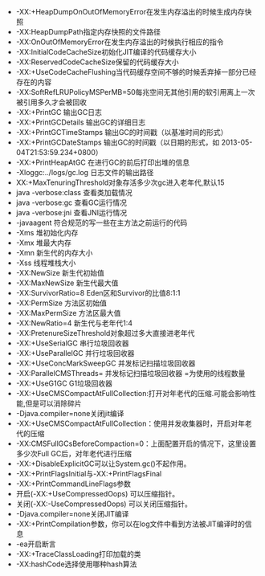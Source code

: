 + -XX:+HeapDumpOnOutOfMemoryError在发生内存溢出的时候生成内存快照
+ -XX:HeapDumpPath指定内存快照的文件路径
+ -XX:OnOutOfMemoryError在发生内存溢出的时候执行相应的指令
+ -XX:InitialCodeCacheSize初始化JIT编译的代码缓存大小
+ -XX:ReservedCodeCacheSize保留的代码缓存大小
+ -XX:+UseCodeCacheFlushing当代码缓存空间不够的时候丢弃掉一部分已经存在的内容
+ -XX:SoftRefLRUPolicyMSPerMB=50每兆空间无其他引用的软引用离上一次被引用多久才会被回收
+ -XX:+PrintGC 输出GC日志
+ -XX:+PrintGCDetails 输出GC的详细日志
+ -XX:+PrintGCTimeStamps 输出GC的时间戳（以基准时间的形式）
+ -XX:+PrintGCDateStamps 输出GC的时间戳（以日期的形式，如 2013-05-04T21:53:59.234+0800）
+ -XX:+PrintHeapAtGC 在进行GC的前后打印出堆的信息
+ -Xloggc:../logs/gc.log 日志文件的输出路径
+ XX:+MaxTenuringThreshold对象存活多少次gc进入老年代,默认15
+ java -verbose:class		查看类加载情况
+ java -verbose:gc			查看GC运行情况
+ java -verbose:jni			查看JNI运行情况
+ -javaagent  符合规范的写一些在主方法之前运行的代码
+ -Xms                    堆初始化内存
+ -Xmx                    堆最大内存
+ -Xmn                    新生代的内存大小
+ -Xss                    线程堆栈大小
+ -XX:NewSize             新生代初始值
+ -XX:MaxNewSize          新生代最大值
+ -XX:SurvivorRatio=8     Eden区和Survivor的比值8:1:1
+ -XX:PermSize            方法区初始值
+ -XX:MaxPermSize         方法区最大值
+ -XX:NewRatio=4          新生代与老年代1:4
+ -XX:PretenureSizeThreshold对象超过多大直接进老年代
+ -XX:+UseSerialGC	    串行垃圾回收器
+ -XX:+UseParallelGC	并行垃圾回收器
+ -XX:+UseConcMarkSweepGC	并发标记扫描垃圾回收器
+ -XX:ParallelCMSThreads=	并发标记扫描垃圾回收器 =为使用的线程数量
+ -XX:+UseG1GC	        G1垃圾回收器
+ -XX:+UseCMSCompactAtFullCollection:打开对年老代的压缩.可能会影响性能,但是可以消除碎片
+ -Djava.compiler=none关闭jit编译
+ -XX:+UseCMSCompactAtFullCollection：使用并发收集器时，开启对年老代的压缩
+ -XX:CMSFullGCsBeforeCompaction=0：上面配置开启的情况下，这里设置多少次Full GC后，对年老代进行压缩
+ -XX:+DisableExplicitGC可以让System.gc()不起作用。
+ -XX:+PrintFlagsInitial与-XX:+PrintFlagsFinal
+ -XX:+PrintCommandLineFlags参数
+ 开启(-XX:+UseCompressedOops) 可以压缩指针。 
+ 关闭(-XX:-UseCompressedOops) 可以关闭压缩指针。 
+ -Djava.compiler=none关闭JIT编译
+ -XX:+PrintCompilation参数，你可以在log文件中看到方法被JIT编译时的信息
+ -ea开启断言
+ -XX:+TraceClassLoading打印加载的类
+ -XX:hashCode选择使用哪种hash算法

